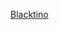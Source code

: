 ---
layout: post
wordpress_id: 1021
wordpress_url: http://noesbueno.com/archives/1021
date: '2011-02-22 13:01:36 -0600'
date_gmt: '2011-02-22 18:01:36 -0600'
body: |
  <p><a href="http://thedailywh.at/2011/02/21/movie-trailer-of-the-day-5/">Blacktino</a></p>
---